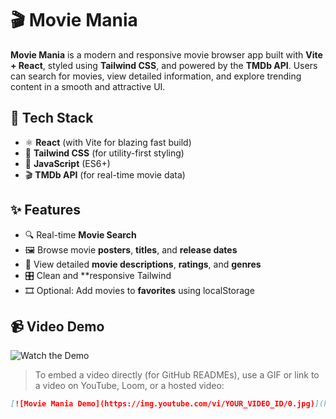 # 🎬 Movie Mania

**Movie Mania** is a modern and responsive movie browser app built with **Vite + React**, styled using **Tailwind CSS**, and powered by the **TMDb API**. Users can search for movies, view detailed information, and explore trending content in a smooth and attractive UI.

## 🚀 Tech Stack

- ⚛️ **React** (with Vite for blazing fast build)
- 🎨 **Tailwind CSS** (for utility-first styling)
- 🧠 **JavaScript** (ES6+)
- 🎬 **TMDb API** (for real-time movie data)

## ✨ Features

- 🔍 Real-time **Movie Search**
- 🖼️ Browse movie **posters**, **titles**, and **release dates**
- 📃 View detailed **movie descriptions**, **ratings**, and **genres**
- 🎛️ Clean and **responsive  Tailwind
- 🎞️ Optional: Add movies to **favorites** using localStorage

## 📹 Video Demo

![Watch the Demo](https://your-demo-video-link.com)

> To embed a video directly (for GitHub READMEs), use a GIF or link to a video on YouTube, Loom, or a hosted video:

```markdown
[![Movie Mania Demo](https://img.youtube.com/vi/YOUR_VIDEO_ID/0.jpg)](https://www.youtube.com/watch?v=YOUR_VIDEO_ID)
